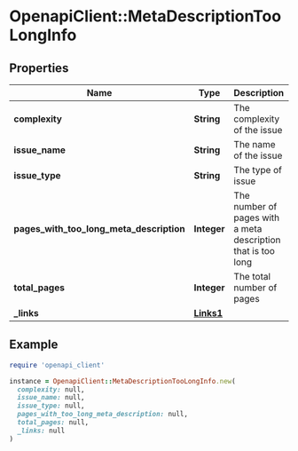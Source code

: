 # OpenapiClient::MetaDescriptionTooLongInfo

## Properties

| Name | Type | Description | Notes |
| ---- | ---- | ----------- | ----- |
| **complexity** | **String** | The complexity of the issue | [default to &#39;none&#39;] |
| **issue_name** | **String** | The name of the issue | [optional] |
| **issue_type** | **String** | The type of issue | [default to &#39;unknown&#39;] |
| **pages_with_too_long_meta_description** | **Integer** | The number of pages with a meta description that is too long |  |
| **total_pages** | **Integer** | The total number of pages |  |
| **_links** | [**Links1**](Links1.md) |  | [optional] |

## Example

```ruby
require 'openapi_client'

instance = OpenapiClient::MetaDescriptionTooLongInfo.new(
  complexity: null,
  issue_name: null,
  issue_type: null,
  pages_with_too_long_meta_description: null,
  total_pages: null,
  _links: null
)
```

